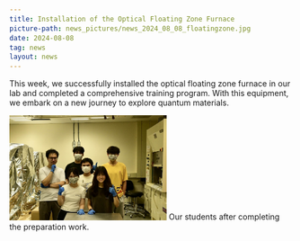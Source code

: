 ```yaml
---
title: Installation of the Optical Floating Zone Furnace
picture-path: news_pictures/news_2024_08_08_floatingzone.jpg
date: 2024-08-08
tag: news
layout: news
---
```


This week, we successfully installed the optical floating zone furnace in our lab and completed a comprehensive training program. With this equipment, we embark on a new journey to explore quantum materials.

<img src="/assets/news_pictures/news_2024_08_08_preparation.jpg" style="max-width:20em;">
Our students after completing the preparation work.